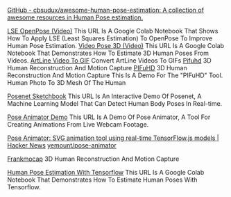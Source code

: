 
[GitHub - cbsudux/awesome-human-pose-estimation: A collection of awesome resources in Human Pose estimation.](https://github.com/cbsudux/awesome-human-pose-estimation)

[LSE OpenPose (Video)](https://colab.research.google.com/github/cedro3/others/blob/master/LSE_OpenPose.ipynb)
This URL Is A Google Colab Notebook That Shows How To Apply LSE (Least Squares Estimation) To OpenPose To Improve Human Pose Estimation.
[Video Pose 3D (Video)](https://colab.research.google.com/github/cedro3/others/blob/master/VideoPose3D.ipynb)
This URL Is A Google Colab Notebook That Demonstrates How To Estimate 3D Human Poses From Videos.
[ArtLine Video To GIF](https://colab.research.google.com/github/cedro3/others/blob/master/ArtLine_make_gif.ipynb)
Convert ArtLine Videos To GIFs
[Pifuhd](https://colab.research.google.com/github/cedro3/others/blob/master/PIFuHD_Demo.ipynb)
3D Human Reconstruction And Motion Capture
[PIFuHD](https://colab.research.google.com/drive/11z58bl3meSzo6kFqkahMa35G5jmh2Wgt)
3D Human Reconstruction And Motion Capture
This Is A Demo For The "PIFuHD" Tool.
Human Photo To 3D Mesh Of The Human

[Posenet Sketchbook](https://googlecreativelab.github.io/posenet-sketchbook/)
This URL Is An Interactive Demo Of Posenet, A Machine Learning Model That Can Detect Human Body Poses In Real-time.

[Pose Animator Demo](https://pose-animator-demo.firebaseapp.com/camera.html)
This URL Is A Demo Of Pose Animator, A Tool For Creating Animations From Live Webcam Footage.

[Pose Animator: SVG animation tool using real-time TensorFlow.js models | Hacker News](https://news.ycombinator.com/item?id=23124786)
[yemount/pose-animator](https://github.com/yemount/pose-animator/)

[Frankmocap](https://colab.research.google.com/drive/15qA6kbyVK--8q88FHXdzwPiGT0UyKvwg)
3D Human Reconstruction And Motion Capture

[Human Pose Estimation With Tensorflow](https://colab.research.google.com/drive/14Zgotr2_F0LfvcpRi03uQdMvUbLQSgok)
This URL Is A Google Colab Notebook That Demonstrates How To Estimate Human Poses With Tensorflow.
